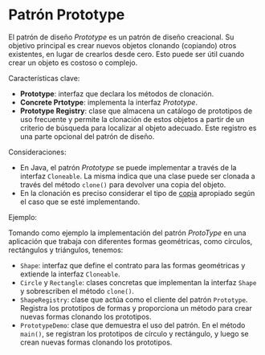 # Patrón Prototype

El patrón de diseño *Prototype* es un patrón de diseño creacional. 
Su objetivo principal es crear nuevos objetos clonando (copiando) otros 
existentes, en lugar de crearlos desde cero. Esto puede ser útil cuando 
crear un objeto es costoso o complejo.

Características clave:
- **Prototype**: interfaz que declara los métodos de clonación.
- **Concrete Prtotype**: implementa la interfaz *Prototype*.
- **Prototype Registry**: clase que almacena un catálogo de prototipos de uso frecuente y permite 
la clonación de estos objetos a partir de un criterio de búsqueda para localizar al objeto
adecuado. Este registro es una parte opcional del patrón de diseño. 


Consideraciones:

- En Java, el patrón *Prototype* se puede implementar a través de la interfaz `Cloneable`. 
La misma indica que una clase puede ser clonada a través del método `clone()` para devolver 
una copia del objeto.
- En la clonación es preciso considerar el tipo de [copia](./Copias.md) apropiado según el caso que se
esté implementando.

Ejemplo: 

Tomando como ejemplo la implementación del patrón *ProtoType* en una aplicación que trabaja con 
diferentes formas geométricas, como círculos, rectángulos y triángulos, tenemos:
- `Shape`: interfaz que define el contrato para las formas geométricas y extiende la interfaz `Cloneable`.
- `Circle` y `Rectangle`: clases concretas que implementan la interfaz `Shape` y sobrescriben el método 
`clone()`.
- `ShapeRegistry`: clase que actúa como el cliente del patrón `Prototype`. Registra los prototipos de 
formas y proporciona un método para crear nuevas formas clonando los prototipos.
- `PrototypeDemo`: clase que demuestra el uso del patrón. En el método `main()`, se registran los 
prototipos de círculo y rectángulo, y luego se crean nuevas formas clonando los prototipos.


